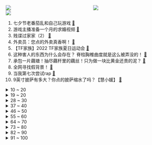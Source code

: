 <div >
	<a style="float:left;width:55%;" href = "https://github.com/anuraghazra/github-readme-stats">
	 <img src = "https://github-readme-stats.vercel.app/api?username=iuuuuuaena&theme=buefy&show_icons=true"/>
	</a>
	<a  style="float:right;width:45%" href = "https://github.com/anuraghazra/github-readme-stats">
	 <img  src="https://github-readme-stats.vercel.app/api/top-langs/?username=anuraghazra&layout=compact"/>
	</a>
	</div>

[![](https://img.shields.io/badge/jxd-@jxdgogogo.xyz-yellowgreen.svg)](https://www.jxdgogogo.xyz)<br>
1. 七夕节老番茄乱和自己玩游戏 [:link:](//www.bilibili.com/video/BV12t4y1V7sc) <br>
2. 游戏主播准备一个月的求婚视频 [:link:](//www.bilibili.com/video/BV1Gd4y1S7GT) <br>
3. 贱谍过家家（2） [:link:](//www.bilibili.com/video/BV1Se4y1D7xW) <br>
4. 外卖员：您点的外卖真香啊！ [:link:](//www.bilibili.com/video/BV1wT411L7z2) <br>
5. 【TF家族】2022 TF家族夏日运动会 [:link:](//www.bilibili.com/video/BV1ua411f7rg) <br>
6. 这种害人的东西为什么会存在？ 脊柱胸椎曲度就是这么被弄没的！ [:link:](//www.bilibili.com/video/BV1bd4y1N7mH) <br>
7. 承包一片藕塘！抽尽藕杆里的藕丝！只为做一块比黄金还贵的泥？ [:link:](//www.bilibili.com/video/BV1Bd4y127mh) <br>
8. 全网寻找假背景！ [:link:](//www.bilibili.com/video/BV1cG411a75e) <br>
9. 当我第七次尝试rap [:link:](//www.bilibili.com/video/BV1SB4y147Hv) <br>
10. 9英寸披萨有多大？你点的披萨缩水了吗？【慧小媛】 [:link:](//www.bilibili.com/video/BV1gV4y177pV) <br>
<details>
<summary>10 ~ 20</summary>

11. 这搭档不能要！ [:link:](//www.bilibili.com/video/BV19U4y1Y7k7) <br>
12. ”凶 手 不 止 一 个“ [:link:](//www.bilibili.com/video/BV1eG4y1v7Ky) <br>
13. 新游戏：神偷嘎子 [:link:](//www.bilibili.com/video/BV1od4y1U7uS) <br>
14. 辣条%这都是爷爷亲自做的各种各样的辣条，你们喜欢吗？ [:link:](//www.bilibili.com/video/BV1yF411A7nA) <br>
15. 《崩坏3》动画短片「因你而在的故事」先行预告 [:link:](//www.bilibili.com/video/BV1Ee4y1D7ci) <br>
16. 所以没有信号是打不了电话的～对吗！ [:link:](//www.bilibili.com/video/BV11F411c7UE) <br>
17. 你 这 背 景 让 嘎 子 偷 了 [:link:](//www.bilibili.com/video/BV1Je4y1D7b4) <br>
18. 漠叔上门送外卖，大家开心的给五星好评！ [:link:](//www.bilibili.com/video/BV1or4y157NU) <br>
19. “你们的领导人最近在台湾问题上表现非常不好，中国人民非常不满” [:link:](//www.bilibili.com/video/BV1DB4y147Zu) <br>
</details>
<details>
<summary>19 ~ 20</summary>

20. 《口蘑的三种神仙吃法》总有一款适合你！ [:link:](//www.bilibili.com/video/BV1ze4y1D7wT) <br>
21. 贩卖吸食毒品工具的小店被粉丝天眼举报！老板娘：「问就是不知道」 [:link:](//www.bilibili.com/video/BV1vd4y1U7Pr) <br>
22. 年仅24岁！一起送送她…… [:link:](//www.bilibili.com/video/BV1tU4y1Y7t1) <br>
23. （当你去找有对象的朋友玩） [:link:](//www.bilibili.com/video/BV1gr4y1577U) <br>
24. 我的女儿出生第一天 [:link:](//www.bilibili.com/video/BV1PW4y117Ud) <br>
25. 《 只 要 是 日 语 就 画 风 突 变 》 [:link:](//www.bilibili.com/video/BV1HS4y147DZ) <br>
26. 500个史诗皮肤秘宝能开出什么 [:link:](//www.bilibili.com/video/BV1WG4y1v7g9) <br>
27. 求 婚 背 景 和 人 都 是 真 的！❤️ [:link:](//www.bilibili.com/video/BV1Ka411K7Bj) <br>
28. 我是Gloria歌莉雅，我入驻B站啦！ [:link:](//www.bilibili.com/video/BV1Zg411C7JL) <br>
</details>
<details>
<summary>28 ~ 30</summary>

29. 试玩米哈游动作新游！《绝区零》首测体验报告！ [:link:](//www.bilibili.com/video/BV1GS4y1473q) <br>
30. 《绝区零》调律测试PV | 初次委托，可别搞砸了哟~ [:link:](//www.bilibili.com/video/BV1ot4y137NR) <br>
31. 【原神】耗时40小时！！！两只凯瑟琳会晤成功！！！ [:link:](//www.bilibili.com/video/BV1ZB4y1r742) <br>
32. 拿起相机的近半年，我定格了哪些瞬间 [:link:](//www.bilibili.com/video/BV1PB4y1r75p) <br>
33. 未婚妻突然想吃炸鸡，那只好….. [:link:](//www.bilibili.com/video/BV1zg411C7Kp) <br>
34. 原来销冠是把顾客当不同动物来归类的！对号入座一下，你属于什么动物型的客人呢？ [:link:](//www.bilibili.com/video/BV14S4y147zB) <br>
35. 日落总是能感到时光流逝的脚步 [:link:](//www.bilibili.com/video/BV1TS4y147VB) <br>
36. 大学生如何在宿舍拍出《向前冲》 [:link:](//www.bilibili.com/video/BV1yG411b7c9) <br>
37. 我的朋友是个村长是什么体验！ [:link:](//www.bilibili.com/video/BV1Gd4y1T7Vw) <br>
</details>
<details>
<summary>37 ~ 40</summary>

38. 当我故意把女友叫成她闺蜜的名字！ [:link:](//www.bilibili.com/video/BV12t4y1V7E1) <br>
39. 《明日方舟》2022夏日嘉年华限时活动宣传PV [:link:](//www.bilibili.com/video/BV1UG4y1v7f9) <br>
40. 快 餐 时 代 2 [:link:](//www.bilibili.com/video/BV1za411N7fG) <br>
41. 我花了150天时间创作《火影忍者》预告片--第一集 [:link:](//www.bilibili.com/video/BV1kB4y1r74Q) <br>
42. 【三体｜全员向｜同人手书】Last Ride Of The Day——“点亮蜡烛很难，诅咒黑暗却很容易” [:link:](//www.bilibili.com/video/BV1jd4y1N76w) <br>
43. 老外跪求翻译的一款国产游戏！ [:link:](//www.bilibili.com/video/BV1MB4y1r76x) <br>
44. 【水果猎人】网络热门水果鉴定12 [:link:](//www.bilibili.com/video/BV1pG4y1Y7Jd) <br>
45. 消消乐看完想飞天 [:link:](//www.bilibili.com/video/BV1Dd4y1U7GQ) <br>
46. 现在学法的还要加法抗？？ [:link:](//www.bilibili.com/video/BV1HV4y1x79N) <br>
</details>
<details>
<summary>46 ~ 50</summary>

47. 女儿的早餐100天不重样今天用包饺子剩下的饺子皮，做了一个饺子皮口袋饼，女儿竟吃出了烤鸭的味道，还搭配清爽的番茄鹌鹑蛋小蘑菇 [:link:](//www.bilibili.com/video/BV1sS4y147GE) <br>
48. 这次潜入的应该很成功吧！ [:link:](//www.bilibili.com/video/BV1TV4y177xZ) <br>
49. 我国成功发射可重复使用试验航天器 [:link:](//www.bilibili.com/video/BV1QU4y1Y7My) <br>
50. 惊呆了，我的英国婆婆竟然是首相家族大小姐！ [:link:](//www.bilibili.com/video/BV1iW4y1a7As) <br>
51. 救救孩子，管管家长 [:link:](//www.bilibili.com/video/BV16Y4y1w7Sb) <br>
52. 你们要的90万粉丝女装来了 [:link:](//www.bilibili.com/video/BV1Sd4y127Qt) <br>
53. 纳米ikun，黑子 ! [:link:](//www.bilibili.com/video/BV1hG411h729) <br>
54. 背 景 太 激 情 [:link:](//www.bilibili.com/video/BV1YB4y1r7Wy) <br>
55. 【meme】life gose on [:link:](//www.bilibili.com/video/BV1DY4y1P7FR) <br>
</details>
<details>
<summary>55 ~ 60</summary>

56. 上海最贵的火锅自助！竟能吃到鲜活波士顿龙虾、帝王蟹！能吃回本吗？ [:link:](//www.bilibili.com/video/BV1Td4y1S7Ad) <br>
57. 不服输的妹妹 [:link:](//www.bilibili.com/video/BV12B4y147qA) <br>
58. 我要被这群冤种朋友笑死啦哈哈哈哈哈哈哈哈哈哈哈哈哈 [:link:](//www.bilibili.com/video/BV1Tt4y1V7MD) <br>
59. 偷鸡摸狗？天下我有！我从来没见过这么离谱的男主 [:link:](//www.bilibili.com/video/BV1bW4y117hD) <br>
60. 平行时空里的女友，还会和我处对象么？ [:link:](//www.bilibili.com/video/BV15U4y1e7tm) <br>
61. 花 式 笔 芯 【海贼版】 [:link:](//www.bilibili.com/video/BV1TB4y1t7j1) <br>
62. 白色恋人：叫你复刻，没让你超越啊！！ [:link:](//www.bilibili.com/video/BV12N4y1V7ZN) <br>
63. 穷游指南请看这边 [:link:](//www.bilibili.com/video/BV1it4y1V7rN) <br>
64. 【原神】原神里的四星角色大招动画都长啥样的呢？ [:link:](//www.bilibili.com/video/BV1aG411b7TS) <br>
</details>
<details>
<summary>64 ~ 70</summary>

65. 悄悄整蛊男友一整天，他居然毫不知情...... [:link:](//www.bilibili.com/video/BV1RB4y147Wm) <br>
66. 中国古代武将天花板，爽文都不敢这么写，霍去病有多bug？【新猿崛起-特别篇】 [:link:](//www.bilibili.com/video/BV1yF411c753) <br>
67. 北方婆婆vs南方婆婆的儿媳争夺战 [:link:](//www.bilibili.com/video/BV1GN4y1j7cD) <br>
68. 好听！王心凌再唱《那年夏天宁静的海》 [:link:](//www.bilibili.com/video/BV1Dr4y157ha) <br>
69. 爸妈下班前的极限一小时…… [:link:](//www.bilibili.com/video/BV1Xa411T78h) <br>
70. 网红啃食大白鲨？那一定是铁窗泪的味道 [:link:](//www.bilibili.com/video/BV1BY4y1w7Q5) <br>
71. 我挖空了一个服务器的主城！ [:link:](//www.bilibili.com/video/BV1wG4y1v7iq) <br>
72. 相识12年，我们是怎么认识的？ [:link:](//www.bilibili.com/video/BV1mN4y1V7yZ) <br>
73. 【第五人格IVL】夏季赛，但不太正常 [:link:](//www.bilibili.com/video/BV1KT411L7pc) <br>
</details>
<details>
<summary>73 ~ 80</summary>

74. 请选择英雄 [:link:](//www.bilibili.com/video/BV1jN4y1j7dV) <br>
75. 【方舟剧场】罗德岛夏日泳装vlog! [:link:](//www.bilibili.com/video/BV13W4y1a7LF) <br>
76. 《七夕了，不出意外的话……》 [:link:](//www.bilibili.com/video/BV17B4y1k7f9) <br>
77. 少女时代最新回归曲FOREVER 1 MV公开! [:link:](//www.bilibili.com/video/BV1Ca411f7a9) <br>
78. 今天是七夕，我老婆给我剪了一个头发，我很开心，省了十块钱！ [:link:](//www.bilibili.com/video/BV1LT411L7ow) <br>
79. 要不是肝不允许，我高低给你们多画几帧。 [:link:](//www.bilibili.com/video/BV19t4y1V78W) <br>
80. 有这样的妈 你几点回家？ [:link:](//www.bilibili.com/video/BV1ae4y1D7YZ) <br>
81. 微雕雕刻框里有鱼 [:link:](//www.bilibili.com/video/BV1rV4y1j78N) <br>
82. 《时 代 少 年 团》 [:link:](//www.bilibili.com/video/BV1DG4y1v7BG) <br>
</details>
<details>
<summary>82 ~ 90</summary>

83. 绝了！好吃到爆的【口蘑虾滑】三种神仙吃法来了！赶紧收藏给家人看！ [:link:](//www.bilibili.com/video/BV1Pd4y1T7zL) <br>
84. 【拯救职业电竞选手形象系列】 [:link:](//www.bilibili.com/video/BV1xW4y1a7yb) <br>
85. 【阿斗】你真的看懂了吗？深挖隐藏的细节，万字深度解析诺兰8.9分悬疑神作《致命魔术》 [:link:](//www.bilibili.com/video/BV1cV4y177M5) <br>
86. 铁根兄弟买了两个象拔蚌，喷水把他吓坏了，我去他家帮忙处理一下 [:link:](//www.bilibili.com/video/BV11B4y1r7uQ) <br>
87. 纽约最贵自助餐！！小伙直飞4000公里，能吃回本吗？ [:link:](//www.bilibili.com/video/BV16W4y1a7u2) <br>
88. 你们说，1岁的小孩那么自恋，正常吗？ [:link:](//www.bilibili.com/video/BV15a411f7rw) <br>
89. 《人生尴尬之最》 [:link:](//www.bilibili.com/video/BV1vF411A7Tq) <br>
90. 战双动作设计师！你设计动作是没有上限的？能不能再优雅一点？ [:link:](//www.bilibili.com/video/BV1PV4y177LE) <br>
91. “我也不知道什么是爱，就是那段时间和你在一起都会偷偷的笑。” [:link:](//www.bilibili.com/video/BV16Y4y1w77u) <br>
</details>
<details>
<summary>91 ~ 100</summary>

92. 室外地面76度！ 我家地面却零下-30℃！猫直呼冻脚！ [:link:](//www.bilibili.com/video/BV1ga411f79y) <br>
93. 发生空难时，空姐首先要脱下丝袜，因为丝袜遇火会粘附在皮肤上 [:link:](//www.bilibili.com/video/BV1we4y1D7Hy) <br>
94. 老板说过的每句话都要记在心里，不能疏忽。 [:link:](//www.bilibili.com/video/BV1hV4y1j7bK) <br>
95. 姬你太美！二次元坤坤子：你干嘛哈哈哎哟 [:link:](//www.bilibili.com/video/BV11N4y1V7gX) <br>
96. 这就是现实，找女友劝退指南！ [:link:](//www.bilibili.com/video/BV1ve4y1D7Ep) <br>
97. 你这背景太假了？但羊是真的！ [:link:](//www.bilibili.com/video/BV1oB4y1r7iK) <br>
98. 工作第一年VS工作第十年 [:link:](//www.bilibili.com/video/BV1JG4y1v7av) <br>
99. 每一颗种子，都值得被等待 [:link:](//www.bilibili.com/video/BV18a411f7ZD) <br>
100. 两对情侣居然在一起干这样的事？？？ [:link:](//www.bilibili.com/video/BV1Qg41117js) <br>
</details>
